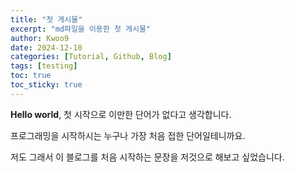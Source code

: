 ```yaml
---
title: "첫 게시물"
excerpt: "md파일을 이용한 첫 게시물"
author: Kwoo9
date: 2024-12-10
categories: [Tutorial, Github, Blog]
tags: [testing]
toc: true
toc_sticky: true
---
```


**Hello world**, 첫 시작으로 이만한 단어가 없다고 생각합니다.

프로그래밍을 시작하시는 누구나 가장 처음 접한 단어일테니까요.

저도 그래서 이 블로그를 처음 시작하는 문장을 저것으로 해보고 싶었습니다.